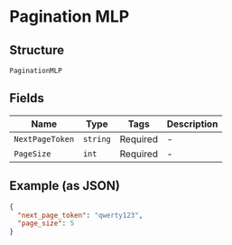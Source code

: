 
# Pagination MLP

## Structure

`PaginationMLP`

## Fields

| Name | Type | Tags | Description |
|  --- | --- | --- | --- |
| `NextPageToken` | `string` | Required | - |
| `PageSize` | `int` | Required | - |

## Example (as JSON)

```json
{
  "next_page_token": "qwerty123",
  "page_size": 5
}
```

